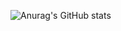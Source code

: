 ![Anurag's GitHub stats](https://github-readme-stats.vercel.app/api?username=3ateusferrari&theme=moltack&show_icons=true)
